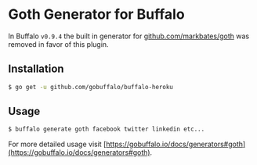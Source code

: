 # Goth Generator for Buffalo

In Buffalo `v0.9.4` the built in generator for [github.com/markbates/goth](github.com/markbates/goth) was removed in favor of this plugin.

## Installation

```bash
$ go get -u github.com/gobuffalo/buffalo-heroku
```

## Usage

```bash
$ buffalo generate goth facebook twitter linkedin etc...
```

For more detailed usage visit [https://gobuffalo.io/docs/generators#goth](https://gobuffalo.io/docs/generators#goth).
